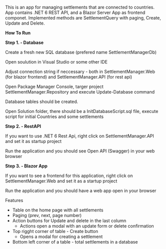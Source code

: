 This is an app for managing settlements that are connected to countries.
App contains .NET 6 REST API, and a Blazor Server App as frontend componet. 
Implemented methods are SettlementQuery with paging, Create, Update and Delete.


**How To Run**

**Step 1. - Database**


Create a fresh new SQL database (prefered name SettlementManagerDb)

Open soulution in Visual Studio or some other IDE

Adjust connection string if neccessary - both in SettlementManager.Web (for blazor frontend) and SettlementManager.API (for rest api)

Open Package Manager Console, targer project SettlementManager.Repository and execute Update-Database command

Database tables should be created.

Open Solution folder, there should be a InitDatabaseScript.sql file, execute script for initial Countries and some settlements




**Step 2. - RestAPI**


If you want to use .NET 6 Rest Api, right click on SettlementManager.API and set it as startup project

Run the application and you should see Open API (Swagger) in your web browser



**Step 3. - Blazor App**

If you want to see a frontend for this application, right click on SettlementManager.Web and set it as a startup project

Run the application and you should have a web app open in your browser

Features
- Table on the home page with all settlements
- Paging (prev, next, page number)
- Action buttons for Update and delete in the last column
  - Actions open a modal with an update form or delete confirmation
- Top rigght corner of table - Create button
   - Opens a modal for creating a settlement
- Bottom left corner of a table - total settlements in a database
